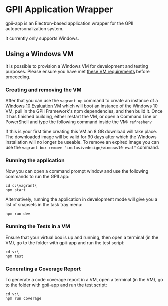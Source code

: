 # GPII Application Wrapper

gpii-app is an Electron-based application wrapper for the GPII autopersonalization system.

It currently only supports Windows.


## Using a Windows VM

It is possible to provision a Windows VM for development and testing purposes. Please ensure you have met [these VM requirements](https://github.com/GPII/qi-development-environments/#requirements) before proceeding.

### Creating and removing the VM


After that you can use the `vagrant up` command to create an instance of a [Windows 10 Evaluation VM](https://github.com/idi-ops/packer-windows) which will boot an instance of the Windows 10 VM, pull in the GPII Framework's npm dependencies, and then build it. Once it has finished building, either restart the VM, or open a Command Line or PowerShell and type the following command inside the VM: `refreshenv`

If this is your first time creating this VM an 8 GB download will take place. The downloaded image will be valid for 90 days after which the Windows installation will no longer be useable. To remove an expired image you can use the ``vagrant box remove "inclusivedesign/windows10-eval"`` command.


### Running the application

Now you can open a command prompt window and use the following commands to run the GPII app:

```
cd c:\vagrant\
npm start
```

Alternatively, running the application in development mode will give you a list of snapsets in the task tray menu:
```
npm run dev
```

### Running the Tests in a VM

Ensure that your virtual box is up and running, then open a terminal (in the VM), go to the folder with gpii-app and run the test script:

```
cd v:\
npm test
```

### Generating a Coverage Report

To generate a code coverage report in a VM, open a terminal (in the VM), go to the folder with gpii-app and run the test script:

```
cd v:\
npm run coverage
```
